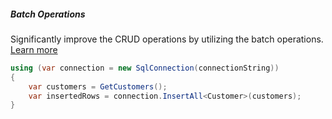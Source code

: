 <h5 class="center code-title">Batch Operations</h5>

Significantly improve the CRUD operations by utilizing the batch operations. [Learn more](/feature/batchoperations)

```csharp
using (var connection = new SqlConnection(connectionString))
{
    var customers = GetCustomers();
    var insertedRows = connection.InsertAll<Customer>(customers);
}
```